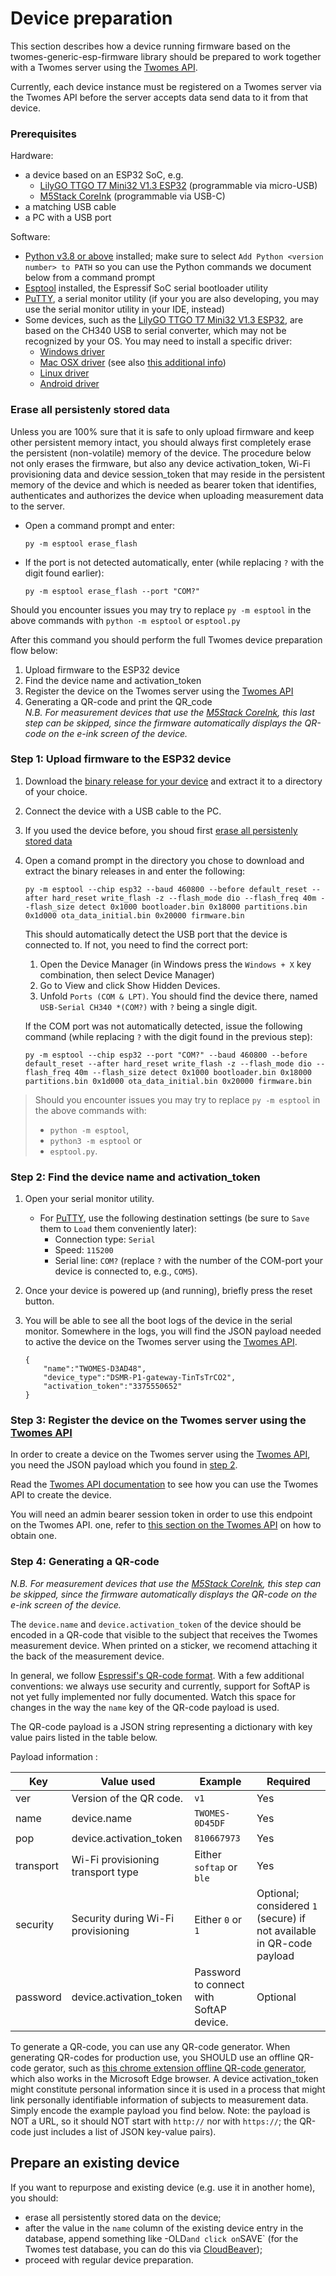 # Device preparation

This section describes how a device running firmware based on the twomes-generic-esp-firmware library should be prepared to work together with a Twomes server using the [Twomes API](https://github.com/energietransitie/twomes-backoffice-api).

Currently, each device instance must be registered on a Twomes server via the Twomes API before the server accepts data send data to it from that device.

### Prerequisites

Hardware:

* a device based on an ESP32 SoC, e.g.
	* [LilyGO TTGO T7 Mini32 V1.3 ESP32](https://github.com/LilyGO/ESP32-MINI-32-V1.3) (programmable via micro-USB)
	* [M5Stack CoreInk](https://github.com/m5stack/M5-CoreInk) (programmable via USB-C)
* a matching USB cable 
* a PC with a USB port

Software:

* [Python v3.8 or above](https://www.python.org/downloads/) installed; make sure to select `Add Python <version number> to PATH` so you can use the Python commands we document below from a command prompt
* [Esptool](https://github.com/espressif/esptool) installed, the Espressif SoC serial bootloader utility
* [PuTTY](https://www.chiark.greenend.org.uk/~sgtatham/putty/), a serial monitor utility (if your you are also developing, you may use the serial monitor utility in your IDE, instead)
* Some devices, such as the [LilyGO TTGO T7 Mini32 V1.3 ESP32](https://github.com/LilyGO/ESP32-MINI-32-V1.3), are based on the  CH340 USB to serial converter, which may not be recognized by your OS. You may need to install a specific driver:
	* [Windows driver](http://www.wch.cn/download/CH341SER_EXE.html)
	* [Mac OSX driver](http://www.wch.cn/download/CH341SER_MAC_ZIP.html) (see also [this additional info](https://kig.re/2014/12/31/how-to-use-arduino-nano-mini-pro-with-CH340G-on-mac-osx-yosemite.html))
	* [Linux driver](http://www.wch.cn/download/CH341SER_LINUX_ZIP.html)
	* [Android driver](http://www.wch.cn/download/CH341SER_ANDROID_ZIP.html)

### Erase all persistenly stored data

Unless you are 100% sure that it is safe to only upload firmware and keep other persistent memory intact, you should always first completely erase the persistent (non-volatile) memory of the device. The procedure below not only erases the firmware, but also any device activation_token, Wi-Fi provisioning data and device session_token that may reside in the persistent memory of the device and which is needed as bearer token that identifies, authenticates and authorizes the device when uploading measurement data to the server.
*	Open a command prompt and enter:
	```shell
	py -m esptool erase_flash
	```
*	If the port is not detected automatically, enter (while replacing `?`  with the digit found earlier):
	```shell
	py -m esptool erase_flash --port "COM?" 
	```
Should you encounter issues you may try to replace `py -m esptool` in the above commands with `python -m esptool` or `esptool.py`

After this command you should perform the full Twomes device preparation flow below:

1. Upload firmware to the ESP32 device
2. Find the device name and activation_token
3. Register the device on the Twomes server using the [Twomes API](https://github.com/energietransitie/twomes-backoffice-api)
4. Generating a QR-code and print the QR_code<br>
<i>N.B. For measurement devices that use the [M5Stack CoreInk](https://github.com/m5stack/M5-CoreInk), this last step can be skipped, since the firmware automatically displays the QR-code on the e-ink screen of the device.</i>
 

### Step 1: Upload firmware to the ESP32 device

1. Download the [binary release for your device](https://github.com/energietransitie/twomes-generic-esp-firmware/releases) and extract it to a directory of your choice.
2. Connect the device with a USB cable to the PC.
3. If you used the device before, you shoud first [erase all persistenly stored data](#erase-all-persistenly-stored-data)
4.	Open a comand prompt in the directory you chose to download and extract the binary releases in and enter the following:
	```shell
	py -m esptool --chip esp32 --baud 460800 --before default_reset --after hard_reset write_flash -z --flash_mode dio --flash_freq 40m --flash_size detect 0x1000 bootloader.bin 0x18000 partitions.bin 0x1d000 ota_data_initial.bin 0x20000 firmware.bin  
	```

	This should automatically detect the USB port that the device is connected to. If not, you need to find the correct port:
	1. Open the Device Manager (in Windows press the `Windows + X` key combination, then select Device Manager)
	2. Go to View and click Show Hidden Devices. 
	3. Unfold `Ports (COM & LPT)`. You should find the device there, named `USB-Serial CH340 *(COM?)` with `?` being a single digit.  
	
	If the COM port was not automatically detected, issue the following command (while replacing `?` with the digit found in the previous step): 
	```shell
	py -m esptool --chip esp32 --port "COM?" --baud 460800 --before default_reset --after hard_reset write_flash -z --flash_mode dio --flash_freq 40m --flash_size detect 0x1000 bootloader.bin 0x18000 partitions.bin 0x1d000 ota_data_initial.bin 0x20000 firmware.bin
	```

> Should you encounter issues you may try to replace `py -m esptool` in the above commands with:
>
> - `python -m esptool`, 
> - `python3 -m esptool` or
> - `esptool.py`.

### Step 2: Find the device name and activation_token

1. Open your serial monitor utility.
	*  For [PuTTY](https://www.chiark.greenend.org.uk/~sgtatham/putty/), use the following destination settings (be sure to `Save` them to `Load` them conveniently later):
		* Connection type: `Serial`
		* Speed: `115200`
		* Serial line: `COM?` (replace `?` with the number of the COM-port your device is connected to, e.g., `COM5`). 
2. Once your device is powered up (and running), briefly press the reset button.
3. You will be able to see all the boot logs of the device in the serial monitor. Somewhere in the logs, you will find the JSON payload needed to active the device on the Twomes server using the [Twomes API](https://github.com/energietransitie/twomes-backoffice-api).

	```json5 title="Example JSON payload inside device logs"
	{
		"name":"TWOMES-D3AD48",
		"device_type":"DSMR-P1-gateway-TinTsTrCO2",
		"activation_token":"3375550652"
	}
	```

### Step 3: Register the device on the Twomes server using the [Twomes API](https://github.com/energietransitie/twomes-backoffice-api)

In order to create a device on the Twomes server using the [Twomes API](https://github.com/energietransitie/twomes-backoffice-api), you need the JSON payload which you found in [step 2](#step-2-find-a-devices-name-and-activationtoken).

Read the [Twomes API documentation](https://api.energietransitiewindesheim.nl/docs#/default/device_create_device_post) to see how you can use the Twomes API to create the device. 

You will need an admin bearer session token in order to use this endpoint on the Twomes API. one, refer to [this section on the Twomes API](https://github.com/energietransitie/twomes-backoffice-api#deploying-new-admin-accounts-to-apitstenergietransitiewindesheimnl) on how to obtain one.

### Step 4: Generating a QR-code
<i>N.B. For measurement devices that use the [M5Stack CoreInk](https://github.com/m5stack/M5-CoreInk), this step can be skipped, since the firmware automatically displays the QR-code on the e-ink screen of the device.</i>

The `device.name` and `device.activation_token` of the device should be encoded in a QR-code that visible to the subject that receives the Twomes measurement device. When printed on a sticker, we recomend attaching it the back of the measurement device.

In general, we follow [Espressif's QR-code format](https://github.com/espressif/esp-idf-provisioning-android#qr-code-scan). With a few additional conventions: we always use security and currently, support for SoftAP is not yet fully implemented nor fully documented. Watch this space for changes in the way the `name` key of the QR-code payload is used.

The QR-code payload is a JSON string representing a dictionary with key value pairs listed in the table below.

Payload information : 

| Key       	| Value used                           	| Example                                  	| Required                                                            	|
|-----------	|------------------------------------	|-----------------------------------------	|---------------------------------------------------------------------	|
| ver       	| Version of the QR code.            	| `v1`				               	| Yes                                                                 	|
| name      	| device.name	 		 	| `TWOMES-0D45DF`                             	| Yes                                                                 	|
| pop       	| device.activation_token              	| `810667973`				   	| Yes								 	|
| transport 	| Wi-Fi provisioning transport type 	| Either `softap` or `ble`	               	| Yes                                                                 	|
| security  	| Security during Wi-Fi provisioning  	| Either `0` or `1`		              	| Optional; considered `1` (secure) if not available in QR-code payload	|
| password  	| device.activation_token         	| Password to connect with SoftAP device. 	| Optional                                                            	|

To generate a QR-code, you can use any QR-code generator. When generating QR-codes for production use, you SHOULD use an offline QR-code gerator, such as [this chrome extension offline QR-code generator](https://chrome.google.com/webstore/detail/offline-qr-code-generator/fehmldbcmhbdkofkiaedfejkalnidchm), which also works in the Microsoft Edge browser. A device activation_token might constitute personal information since it is used in a process that might link personally identifiable information of subjects to measurement data. Simply encode the example payload you find below. Note: the payload is NOT a URL, so it should NOT start with `http://` nor with `https://`; the QR-code just includes a list of JSON key-value pairs).

## Prepare an existing device

If you want to repurpose and existing device (e.g. use it in another home), you should:

* erase all persistently stored data on the device;
* after the value in the `name` column of the existing device entry in the database, append something like -OLD` and click on `SAVE` (for the Twomes test database, you can do this via [CloudBeaver](https://db.energietransitiewindesheim.nl/#/));
*  proceed with regular device preparation.
